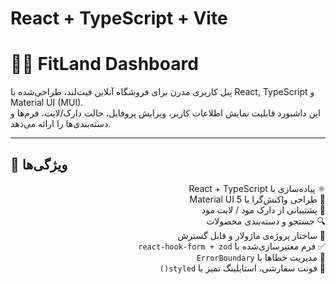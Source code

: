 # React + TypeScript + Vite

# 🏋️‍♀️ FitLand Dashboard

پنل کاربری مدرن برای فروشگاه آنلاین فیت‌لند، طراحی‌شده با React, TypeScript و Material UI (MUI).  
این داشبورد قابلیت نمایش اطلاعات کاربر، ویرایش پروفایل، حالت دارک/لایت، فرم‌ها و دسته‌بندی‌ها را ارائه می‌دهد.

---

## 📌 ویژگی‌ها

<div dir="rtl">

 ⚛️ پیاده‌سازی با React + TypeScript  
 🎨 طراحی واکنش‌گرا با Material UI 5  
 🌙 پشتیبانی از دارک مود / لایت مود  
 🔍 جستجو و دسته‌بندی محصولات  
 🧩 ساختار پروژه‌ی ماژولار و قابل گسترش  
 ✅ فرم معتبرسازی‌شده با `react-hook-form + zod`  
 🚧 مدیریت خطاها با `ErrorBoundary`  
 💅 فونت سفارشی، استایلینگ تمیز با `styled()`

</div>
